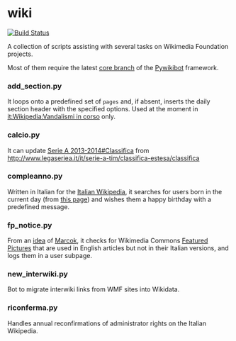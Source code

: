 # wiki

[![Build Status](https://api.travis-ci.org/ricordisamoa/wiki.png?branch=master)](https://travis-ci.org/ricordisamoa/wiki)

A collection of scripts assisting with several tasks on Wikimedia Foundation projects.

Most of them require the latest [core branch](//git.wikimedia.org/summary/pywikibot/core.git) of the [Pywikibot](//www.mediawiki.org/wiki/Manual:Pywikibot) framework.

### add_section.py
It loops onto a predefined set of `pages` and, if absent, inserts the daily section header with the specified options. Used at the moment in [it:Wikipedia:Vandalismi in corso](//it.wikipedia.org/wiki/Wikipedia:Vandalismi_in_corso) only.

### calcio.py
It can update [Serie A 2013-2014#Classifica](//it.wikipedia.org/wiki/Serie_A_2013-2014#Classifica) from http://www.legaseriea.it/it/serie-a-tim/classifica-estesa/classifica

### compleanno.py
Written in Italian for the [Italian Wikipedia](//it.wikipedia.org), it searches for users born in the current day (from [this page](//it.wikipedia.org/wiki/Wikipedia:Wikipediani/Per_giorno_di_nascita)) and wishes them a happy birthday with a predefined message.

### fp_notice.py
From an [idea](//it.wikipedia.org/wiki/Discussioni_progetto:Coordinamento/Immagini#Migliorare_la_qualit.C3.A0_delle_immagini_presenti_nelle_voci_usando_quelle_gi.C3.A0_selezionate_da_Commons) of [Marcok](//it.wikipedia.org/wiki/Utente:Marcok), it checks for Wikimedia Commons [Featured Pictures](//commons.wikimedia.org/wiki/COM:FP) that are used in English articles but not in their Italian versions, and logs them in a user subpage.

### new_interwiki.py
Bot to migrate interwiki links from WMF sites into Wikidata.

### riconferma.py
Handles annual reconfirmations of administrator rights on the Italian Wikipedia.
